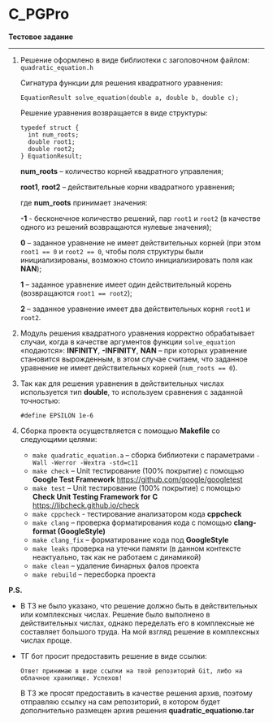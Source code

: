 # C_PGPro

**Тестовое задание**

---

1. Решение оформлено в виде библиотеки с заголовочном файлом:
    `quadratic_equation.h`
  	
  	Cигнатура функции для решения квадратного уравнения:
  	
  	`EquationResult solve_equation(double a, double b, double c);`
  	
  	Решение уравнения возвращается в виде структуры:
  	```
    typedef struct {
      int num_roots;
      double root1;
      double root2;
    } EquationResult;
   ```
   
   **num_roots** – количество корней квадратного управления;

   **root1**, **root2** – действительные корни квадратного уравнения;

   где **num_roots** принимает значения:

   **-1** - бесконечное количество решений, пар `root1` и `root2` (в качестве одного из решений возвращаются нулевые значения);

   **0** – заданное уравнение не имеет действительных корней (при этом `root1 == 0` и `root2 == 0`, чтобы поля структуры были инициализированы, возможно стоило инициализировать поля как **NAN**);

   **1** – заданное уравнение имеет один действительный корень (возвращаются `root1 == root2`);

   **2** – заданное уравнение имеет два действительных корня `root1` и `root2`.

2. Модуль решения квадратного уравнения корректно обрабатывает случаи, когда в качестве аргументов
   функции `solve_equation` «подаются»: **INFINITY**, **-INFINITY**, **NAN** – при которых уравнение становится вырожденным, в этом случае считаем,
   что заданное уравнение не имеет действительных корней (`num_roots == 0`).

3. Так как для решения уравнения в действительных числах используется тип **double**, то используем сравнения с заданной точностью:
   
    `#define EPSILON 1e-6`
  	
4. Сборка проекта осуществляется с помощью **Makefile** со следующими целями:
    - `make quadratic_equation.a` – сборка библиотеки с параметрами `-Wall -Werror -Wextra -std=c11`
    - `make check` – Unit тестирование (100% покрытие) с помощью **Google Test Framework**  https://github.com/google/googletest
    - `make test` – Unit тестирование (100% покрытие) с помощью **Check Unit Testing Framework for C**  https://libcheck.github.io/check
    - `make cppcheck` - тестирование анализатором кода **cppcheck**
    - `make clang` – проверка форматирования кода с помощью **clang-format (GoogleStyle)**
    - `make clang_fix` – форматирование кода под **GoogleStyle**
    - `make leaks` проверка на утечки памяти (в данном контексте неактуально, так как не работаем с динамикой)
    - `make clean` – удаление бинарных фалов проекта
    - `make rebuild` – пересборка проекта
  
**P.S.**
- В ТЗ не было указано, что решение должно быть в действительных или комплексных числах. Решение было выполнено в действительных числах, однако переделать его в комплексные не составляет большого труда.
  На мой взгляд решение в комплексных числах проще.
- ТГ бот просит предоставить решение в виде ссылки:
  
  `Ответ принимаю в виде ссылки на твой репозиторий Git, либо на облачное хранилище. Успехов!`

  В ТЗ же просят предоставить в качестве решения архив,
  поэтому отправляю ссылку на сам репозиторий, в котором будет дополнительно размещен архив решения **quadratic_equationю.tar**

